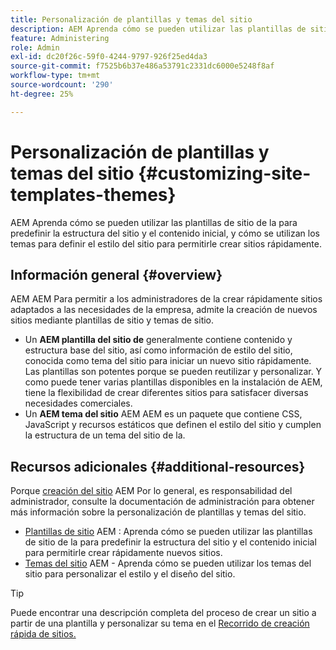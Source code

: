 ```yaml
---
title: Personalización de plantillas y temas del sitio
description: AEM Aprenda cómo se pueden utilizar las plantillas de sitio de la para predefinir la estructura del sitio y el contenido inicial, y cómo se utilizan los temas para definir el estilo del sitio para permitirle crear sitios rápidamente.
feature: Administering
role: Admin
exl-id: dc20f26c-59f0-4244-9797-926f25ed4da3
source-git-commit: f7525b6b37e486a53791c2331dc6000e5248f8af
workflow-type: tm+mt
source-wordcount: '290'
ht-degree: 25%

---
```


# Personalización de plantillas y temas del sitio {#customizing-site-templates-themes}

AEM Aprenda cómo se pueden utilizar las plantillas de sitio de la para predefinir la estructura del sitio y el contenido inicial, y cómo se utilizan los temas para definir el estilo del sitio para permitirle crear sitios rápidamente.

## Información general {#overview}

AEM AEM Para permitir a los administradores de la crear rápidamente sitios adaptados a las necesidades de la empresa, admite la creación de nuevos sitios mediante plantillas de sitio y temas de sitio.

* Un **AEM plantilla del sitio de** generalmente contiene contenido y estructura base del sitio, así como información de estilo del sitio, conocida como tema del sitio para iniciar un nuevo sitio rápidamente. Las plantillas son potentes porque se pueden reutilizar y personalizar. Y como puede tener varias plantillas disponibles en la instalación de AEM, tiene la flexibilidad de crear diferentes sitios para satisfacer diversas necesidades comerciales.
* Un **AEM tema del sitio** AEM AEM es un paquete que contiene CSS, JavaScript y recursos estáticos que definen el estilo del sitio y cumplen la estructura de un tema del sitio de la.

## Recursos adicionales {#additional-resources}

Porque [creación del sitio](/help/sites-cloud/administering/site-creation/create-site.md) AEM Por lo general, es responsabilidad del administrador, consulte la documentación de administración para obtener más información sobre la personalización de plantillas y temas del sitio.

* [Plantillas de sitio](/help/sites-cloud/administering/site-creation/site-templates.md) AEM : Aprenda cómo se pueden utilizar las plantillas de sitio de la para predefinir la estructura del sitio y el contenido inicial para permitirle crear rápidamente nuevos sitios.
* [Temas del sitio](/help/sites-cloud/administering/site-creation/site-themes.md) AEM - Aprenda cómo se pueden utilizar los temas del sitio para personalizar el estilo y el diseño del sitio.

>[!TIP]
>
>Puede encontrar una descripción completa del proceso de crear un sitio a partir de una plantilla y personalizar su tema en el [Recorrido de creación rápida de sitios.](/help/journey-sites/quick-site/overview.md)
